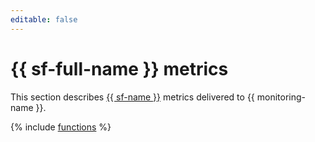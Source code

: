 ```yaml
---
editable: false
---
```


# {{ sf-full-name }} metrics

This section describes [{{ sf-name }}](../../functions/index.yaml) metrics delivered to {{ monitoring-name }}.

{% include [functions](../../_includes/monitoring/metrics-ref/functions.md) %}